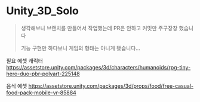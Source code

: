 # Unity_3D_Solo

>
>생각해보니 브랜치를 만들어서 작업했는데 PR은 안하고 커밋만 주구장창 했습니다
>
>기능 구현만 하다보니 게임의 형태는 아니게 됐습니다...

필요 에셋
캐릭터
https://assetstore.unity.com/packages/3d/characters/humanoids/rpg-tiny-hero-duo-pbr-polyart-225148

음식 에셋
https://assetstore.unity.com/packages/3d/props/food/free-casual-food-pack-mobile-vr-85884
